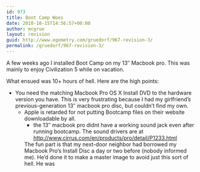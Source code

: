 ```yaml
---
id: 973
title: Boot Camp Woes
date: 2010-10-15T14:56:57+00:00
author: mcgrue
layout: revision
guid: http://www.egometry.com/gruedorf/967-revision-3/
permalink: /gruedorf/967-revision-3/
---
```

A few weeks ago I installed Boot Camp on my 13&#8243; Macbook pro. This was mainly to enjoy Civilization 5 while on vacation.

What ensued was 10+ hours of hell. Here are the high points:

  * You need the matching Macbook Pro OS X Install DVD to the hardware version you have. This is very frustrating because I had my girlfriend&#8217;s previous-generation 13&#8243; macbook pro disc, but couldn&#8217;t find my own. 
      * Apple is retarded for not putting Bootcamp files on their website downloadable by all. 
          * the 13&#8243; macbook pro didnt have a working sound jack even after running bootcamp. The sound drivers are at <http://www.cirrus.com/en/products/pro/detail/P1233.html> </ul> 
            The fun part is that my next-door neighbor had borrowed my Macbook Pro&#8217;s Install Disc a day or two before (nobody informed me). He&#8217;d done it to make a master image to avoid just this sort of hell. He was